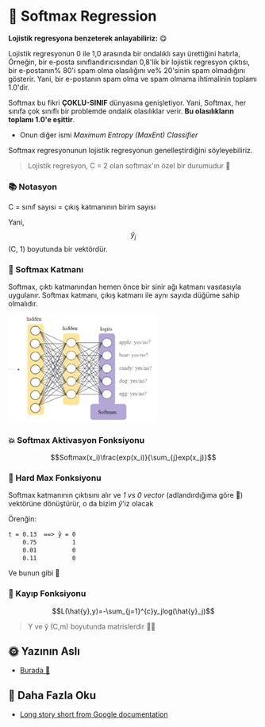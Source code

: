 # 🎨 Softmax Regression
**Lojistik regresyona benzeterek anlayabiliriz:** 😋

Lojistik regresyonun 0 ile 1,0 arasında bir ondalıklı sayı ürettiğini hatırla, Örneğin, bir e-posta sınıflandırıcısından 0,8'lik bir lojistik regresyon çıktısı, bir e-postanın% 80'i spam olma olasılığını ve% 20'sinin spam olmadığını gösterir. Yani, bir e-postanın spam olma ve spam olmama ihtimalinin toplamı 1.0'dir.

Softmax bu fikri **ÇOKLU-SINIF** dünyasına genişletiyor. Yani, Softmax, her sınıfa çok sınıflı bir problemde ondalık olasılıklar verir. **Bu olasılıkların toplamı 1.0'e eşittir**.

* Onun diğer ismi _Maximum Entropy (MaxEnt) Classifier_

Softmax regresyonunun lojistik regresyonun genelleştirdiğini söyleyebiliriz.
> Lojistik regresyon, C = 2 olan softmax'ın özel bir durumudur 🤔

### 📚 Notasyon
C = sınıf sayısı = çıkış katmanının birim sayısı

Yani,  $$\hat{y}_j$$   (C, 1) boyutunda bir vektördür.

### 🎨 Softmax Katmanı
Softmax, çıktı katmanından hemen önce bir sinir ağı katmanı vasıtasıyla uygulanır. Softmax katmanı, çıkış katmanı ile aynı sayıda düğüme sahip olmalıdır.

<img src="../res/SoftmaxLayer.png" width="300"  />

### 💥 Softmax Aktivasyon Fonksiyonu

$$Softmax(x_i)\frac{exp(x_i)}{\sum_{j}exp(x_j)}$$

### 🔨 Hard Max Fonksiyonu 
Softmax katmanının çıktısını alır ve  _1 vs 0 vector_ (adlandırdığıma göre 🤭) vektörüne dönüştürür, o da bizim  _ŷ_'iz olacak

Örenğin:
```
t = 0.13  ==> ̂y = 0
    0.75          1
    0.01          0
    0.11          0
```
Ve bunun gibi 🐾

### 🔎 Kayıp Fonksiyonu

$$L(\hat{y},y)=-\sum_{j=1}^{c}y_jlog(\hat{y}_j)$$

> Y ve  ŷ (C,m) boyutunda matrislerdir 👩‍🔧

## 🌞 Yazının Aslı
- [Burada 🐾](https://dl.asmaamir.com/0-nnconcepts/8-multiclassclassification)

## 🧐 Daha Fazla Oku
* [Long story short from Google documentation](https://developers.google.com/machine-learning/crash-course/multi-class-neural-networks/softmax)